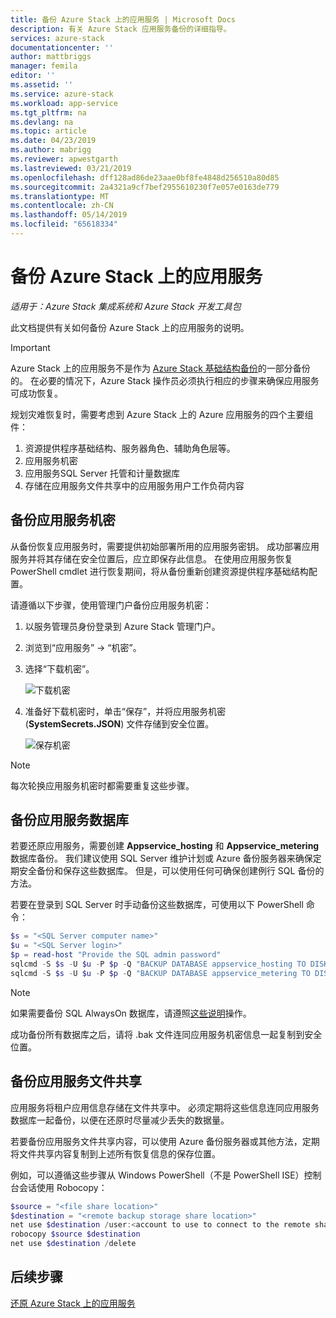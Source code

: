 ```yaml
---
title: 备份 Azure Stack 上的应用服务 | Microsoft Docs
description: 有关 Azure Stack 应用服务备份的详细指导。
services: azure-stack
documentationcenter: ''
author: mattbriggs
manager: femila
editor: ''
ms.assetid: ''
ms.service: azure-stack
ms.workload: app-service
ms.tgt_pltfrm: na
ms.devlang: na
ms.topic: article
ms.date: 04/23/2019
ms.author: mabrigg
ms.reviewer: apwestgarth
ms.lastreviewed: 03/21/2019
ms.openlocfilehash: dff128ad86de23aae0bf8fe4848d256510a80d85
ms.sourcegitcommit: 2a4321a9cf7bef2955610230f7e057e0163de779
ms.translationtype: MT
ms.contentlocale: zh-CN
ms.lasthandoff: 05/14/2019
ms.locfileid: "65618334"
---
```

# <a name="back-up-app-service-on-azure-stack"></a>备份 Azure Stack 上的应用服务

*适用于：Azure Stack 集成系统和 Azure Stack 开发工具包*  

此文档提供有关如何备份 Azure Stack 上的应用服务的说明。

> [!IMPORTANT]
> Azure Stack 上的应用服务不是作为 [Azure Stack 基础结构备份](azure-stack-backup-infrastructure-backup.md)的一部分备份的。 在必要的情况下，Azure Stack 操作员必须执行相应的步骤来确保应用服务可成功恢复。

规划灾难恢复时，需要考虑到 Azure Stack 上的 Azure 应用服务的四个主要组件：
1. 资源提供程序基础结构、服务器角色、辅助角色层等。 
2. 应用服务机密
3. 应用服务SQL Server 托管和计量数据库
4. 存储在应用服务文件共享中的应用服务用户工作负荷内容   

## <a name="back-up-app-service-secrets"></a>备份应用服务机密
从备份恢复应用服务时，需要提供初始部署所用的应用服务密钥。 成功部署应用服务并将其存储在安全位置后，应立即保存此信息。 在使用应用服务恢复 PowerShell cmdlet 进行恢复期间，将从备份重新创建资源提供程序基础结构配置。

请遵循以下步骤，使用管理门户备份应用服务机密： 

1. 以服务管理员身份登录到 Azure Stack 管理门户。

2. 浏览到“应用服务” -> “机密”。 

3. 选择“下载机密”。

   ![下载机密](./media/app-service-back-up/download-secrets.png)

4. 准备好下载机密时，单击“保存”，并将应用服务机密 (**SystemSecrets.JSON**) 文件存储到安全位置。 

   ![保存机密](./media/app-service-back-up/save-secrets.png)

> [!NOTE]
> 每次轮换应用服务机密时都需要重复这些步骤。

## <a name="back-up-the-app-service-databases"></a>备份应用服务数据库
若要还原应用服务，需要创建 **Appservice_hosting** 和 **Appservice_metering** 数据库备份。 我们建议使用 SQL Server 维护计划或 Azure 备份服务器来确保定期安全备份和保存这些数据库。 但是，可以使用任何可确保创建例行 SQL 备份的方法。

若要在登录到 SQL Server 时手动备份这些数据库，可使用以下 PowerShell 命令：

  ```powershell
  $s = "<SQL Server computer name>"
  $u = "<SQL Server login>" 
  $p = read-host "Provide the SQL admin password"
  sqlcmd -S $s -U $u -P $p -Q "BACKUP DATABASE appservice_hosting TO DISK = '<path>\hosting.bak'"
  sqlcmd -S $s -U $u -P $p -Q "BACKUP DATABASE appservice_metering TO DISK = '<path>\metering.bak'"
  ```

> [!NOTE]
> 如果需要备份 SQL AlwaysOn 数据库，请遵照[这些说明](https://docs.microsoft.com/sql/database-engine/availability-groups/windows/configure-backup-on-availability-replicas-sql-server?view=sql-server-2017)操作。 

成功备份所有数据库之后，请将 .bak 文件连同应用服务机密信息一起复制到安全位置。

## <a name="back-up-the-app-service-file-share"></a>备份应用服务文件共享
应用服务将租户应用信息存储在文件共享中。 必须定期将这些信息连同应用服务数据库一起备份，以便在还原时尽量减少丢失的数据量。 

若要备份应用服务文件共享内容，可以使用 Azure 备份服务器或其他方法，定期将文件共享内容复制到上述所有恢复信息的保存位置。 

例如，可以遵循这些步骤从 Windows PowerShell（不是 PowerShell ISE）控制台会话使用 Robocopy：

```powershell
$source = "<file share location>"
$destination = "<remote backup storage share location>"
net use $destination /user:<account to use to connect to the remote share in the format of domain\username> *
robocopy $source $destination
net use $destination /delete
```

## <a name="next-steps"></a>后续步骤
[还原 Azure Stack 上的应用服务](app-service-recover.md)